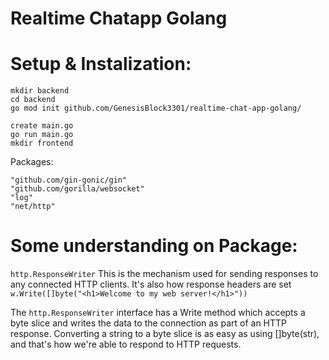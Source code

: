 # Realtime Chatapp Golang
# Setup & Instalization:
```
mkdir backend
cd backend
go mod init github.com/GenesisBlock3301/realtime-chat-app-golang/

create main.go
go run main.go
mkdir frontend

```
Packages:
```
"github.com/gin-gonic/gin"
"github.com/gorilla/websocket"
"log"
"net/http"
```

# Some understanding on Package:

`http.ResponseWriter`  This is the mechanism used for sending responses to any connected HTTP clients. 
It's also how response headers are set<br>
`w.Write([]byte("<h1>Welcome to my web server!</h1>"))`

The ``http.ResponseWriter`` interface has a Write method which accepts a byte slice and writes the data to the connection as part of an HTTP response. Converting a string to a byte slice is as easy as using []byte(str), and that's how we're able to respond to HTTP requests.
